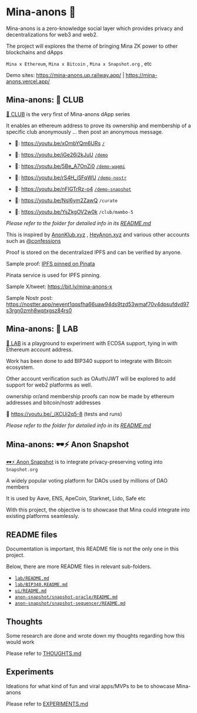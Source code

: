 # Mina-anons 🥷

Mina-anons is a zero-knowledge social layer which provides privacy and decentralizations for web3 and web2.

The project will explores the theme of bringing Mina ZK power to other blockchains and dApps

`Mina x Ethereum`, `Mina x Bitcoin` , `Mina x Snapshot.org` , etc

Demo sites: https://mina-anons.up.railway.app/ | https://mina-anons.vercel.app/

## Mina-anons: 🎊 CLUB

[🎊 CLUB](ui) is the very first of Mina-anons dApp series

It enables an ethereum address to prove its ownership and membership of a specific club anonymously ...
then post an anonymous message.

- 🎥: https://youtu.be/xOmbYQm6URs [`/`](https://mina-anons.up.railway.app)
- 🎥: https://youtu.be/jGe26i2kJuU [`/demo`](https://mina-anons.up.railway.app/demo)
- 🎥: https://youtu.be/5Be_A7OnZi0 [`/demo-wagmi`](https://mina-anons.up.railway.app/demo-wagmi)
- 🎥: https://youtu.be/rS4H_iSFqWU [`/demo-nostr`](https://mina-anons.up.railway.app/demo-nostr)
- 🎥: https://youtu.be/nFIGTrRz-o4 [`/demo-snapshot`](https://mina-anons.up.railway.app/demo-snapshot)


- 🎥: https://youtu.be/Nsl6ym2ZawQ `/curate`
- 🎥: https://youtu.be/YsZkgOV2w0k `/club/mambo-5`

_Please refer to the folder for detailed info in its [README.md](ui/README.md)_

This is inspired by [AnonKlub.xyz](https://AnonKlub.xyz) , [HeyAnon.xyz](https://heyanon.xyz) and various other accounts such as [@confessions](https://twitter.com/coinfessions)

Proof is stored on the decentralized IPFS and can be verified by anyone.

Sample proof: [IPFS pinned on Pinata](https://apricot-odd-wallaby-508.mypinata.cloud/ipfs/bafkreigpehz6ozqdgnhc74a32yhjzd73356zbcd6wefpzmcmd4sjm3nsim)

Pinata service is used for IPFS pinning.

Sample X/tweet: https://bit.ly/mina-anons-x

Sample Nostr post: https://nostter.app/nevent1qqsfha66uaw94ds9tzd53wmaf70v4dpsufdvd97s3rgn0zmh8wptxgsz84rs0

## Mina-anons: 🔬 LAB

[🔬 LAB](lab) is a playground to experiment with ECDSA support, tying in with Ethereum account address.

Work has been done to add BIP340 support to integrate with Bitcoin ecosystem.

Other account verification such as OAuth/JWT will be explored to add support for web2 platforms as well.

ownership or/and membership proofs can now be made by ethereum addresses and bitcoin/nostr addresses

🎥 https://youtu.be/_iXCUi2q5-8 (tests and runs)

_Please refer to the folder for detailed info in its [README.md](lab/README.md)_

## Mina-anons: 🕶⚡ Anon Snapshot
[🕶⚡ Anon Snapshot](anon-snapshot) is to integrate privacy-preserving voting into `Snapshot.org`

A widely popular voting platform for DAOs used by millions of DAO members

It is used by Aave, ENS, ApeCoin, Starknet, Lido, Safe etc

With this project, the objective is to showcase that Mina could integrate into existing platforms seamlessly.

## README files

Documentation is important, this README file is not the only one in this project.

Below, there are more README files in relevant sub-folders.

- [`lab/README.md`](lab/README.md)
- [`lab/BIP340.README.md`](lab/BIP340.README.md)
- [`ui/README.md`](ui/README.md)
- [`anon-snapshot/snapshot-oracle/README.md`](anon-snapshot/snapshot-oracle/README.md)
- [`anon-snapshot/snapshot-sequencer/README.md`](anon-snapshot/snapshot-sequencer/README.md)

## Thoughts

Some research are done and wrote down my thoughts regarding how this would work

Please refer to [THOUGHTS.md](THOUGHTS.md)

## Experiments

Ideations for what kind of fun and viral apps/MVPs to be to showcase Mina-anons

Please refer to [EXPERIMENTS.md](EXPERIMENTS.md)